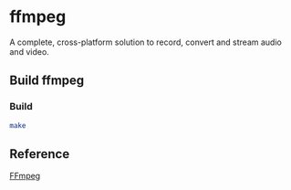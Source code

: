 # ffmpeg

A complete, cross-platform solution to record, convert and stream audio and video.

## Build ffmpeg

### Build
```bash
make
```

## Reference

[FFmpeg](https://www.ffmpeg.org/)
